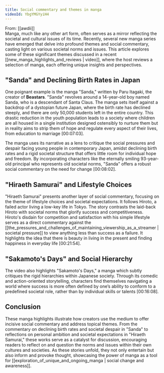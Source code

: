 ```yaml
---
title: Social commentary and themes in manga
videoId: YbgYMGYyiH4
---
```


From: [[awdii]] <br/> 
Manga, much like any other art form, often serves as a mirror reflecting the societal and cultural issues of its time. Recently, several new manga series have emerged that delve into profound themes and social commentary, casting light on various societal norms and issues. This article explores some of these significant themes discussed in a recent [[new_manga_highlights_and_reviews | video]], where the host reviews a selection of manga, each offering unique insights and perspectives.

## "Sanda" and Declining Birth Rates in Japan

One poignant example is the manga "Sanda," written by Paru Itagaki, the creator of **Beastars**. "Sanda" revolves around a 14-year-old boy named Sanda, who is a descendant of Santa Claus. The manga sets itself against a backdrop of a dystopian future Japan, where the birth rate has declined steeply, and there are only 50,000 students left in the entire country. This drastic reduction in the youth population leads to a society where children are all housed in a single institution designed ostensibly to nurture them but in reality aims to strip them of hope and regulate every aspect of their lives, from education to marriage <a class="yt-timestamp" data-t="00:07:03">[00:07:03]</a>.

The manga uses its narrative as a lens to critique the social pressures and despair facing young people in contemporary Japan, amidst declining birth rates and a rigid societal structure that offers little room for individual hope and freedom. By incorporating characters like the eternally smiling 93-year-old principal who represents old societal norms, "Sanda" offers a robust social commentary on the need for change <a class="yt-timestamp" data-t="00:08:02">[00:08:02]</a>.

## "Hiraeth Samurai" and Lifestyle Choices

"Hiraeth Samurai" presents another layer of social commentary, focusing on the theme of lifestyle choices and societal expectations. It follows Hiroto, a failed actor living a low-key life in Tokyo. The story contrasts the laid-back Hiroto with societal norms that glorify success and competitiveness. Hiroto's disdain for competition and satisfaction with his simple lifestyle serves as a direct commentary against the [[the_pressures_and_challenges_of_maintaining_viewership_as_a_streamer | societal pressure]] to view anything less than success as a failure. It highlights the idea that there is beauty in living in the present and finding happiness in everyday life <a class="yt-timestamp" data-t="00:21:54">[00:21:54]</a>.

## "Sakamoto's Days" and Social Hierarchy

The video also highlights "Sakamoto's Days," a manga which subtly critiques the rigid hierarchies within Japanese society. Through its comedic and action-oriented storytelling, characters find themselves navigating a world where success is more often defined by one’s ability to conform to a predefined societal role, rather than by individual skills or talents <a class="yt-timestamp" data-t="00:16:08">[00:16:08]</a>.

## Conclusion

These manga highlights illustrate how creators use the medium to offer incisive social commentary and address topical themes. From the commentary on declining birth rates and societal despair in "Sanda" to reflections on personal ambition and societal expectations in "Hiraeth Samurai," these works serve as a catalyst for discussion, encouraging readers to reflect on and question the norms and issues within their own cultures and societies. As these stories unfold, they not only entertain but also inform and provoke thought, showcasing the power of manga as a tool for [[exploration_of_unique_and_ongoing_manga | social change and awareness]].